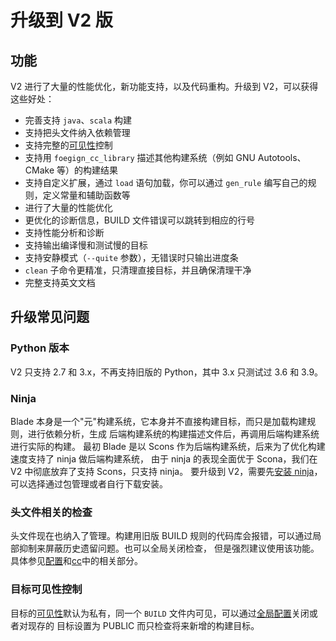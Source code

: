 # 升级到 V2 版

## 功能

V2 进行了大量的性能优化，新功能支持，以及代码重构。升级到 V2，可以获得这些好处：

- 完善支持 `java`、`scala` 构建
- 支持把头文件纳入依赖管理
- 支持完整的[可见性](build_file.md)控制
- 支持用 `foegign_cc_library` 描述其他构建系统（例如 GNU Autotools、CMake 等）的构建结果
- 支持自定义扩展，通过 `load` 语句加载，你可以通过 `gen_rule` 编写自己的规则，定义常量和辅助函数等
- 进行了大量的性能优化
- 更优化的诊断信息，BUILD 文件错误可以跳转到相应的行号
- 支持性能分析和诊断
- 支持输出编译慢和测试慢的目标
- 支持安静模式（`--quite` 参数），无错误时只输出进度条
- `clean` 子命令更精准，只清理直接目标，并且确保清理干净
- 完整支持英文文档

## 升级常见问题

### Python 版本

V2 只支持 2.7 和 3.x，不再支持旧版的 Python，其中 3.x 只测试过 3.6 和 3.9。

### Ninja

Blade 本身是一个"元"构建系统，它本身并不直接构建目标，而只是加载构建规则，进行依赖分析，生成
后端构建系统的构建描述文件后，再调用后端构建系统进行实际的构建。
最初 Blade 是以 Scons 作为后端构建系统，后来为了优化构建速度支持了 ninja 做后端构建系统，
由于 ninja 的表现全面优于 Scona，我们在 V2 中彻底放弃了支持 Scons，只支持 ninja。
要升级到 V2，需要先[安装 ninja](https://ninja-build.org/)，可以选择通过包管理或者自行下载安装。

### 头文件相关的检查

头文件现在也纳入了管理。构建用旧版 BUILD 规则的代码库会报错，可以通过局部抑制来屏蔽历史遗留问题。也可以全局关闭检查，
但是强烈建议使用该功能。具体参见[配置](config.md)和[cc](build_rules/cc.md)中的相关部分。

### 目标可见性控制

目标的[可见性](build_file.md)默认为私有，同一个 `BUILD` 文件内可见，可以通过[全局配置](config.md#global_config)关闭或者对现存的
目标设置为 PUBLIC 而只检查将来新增的构建目标。
